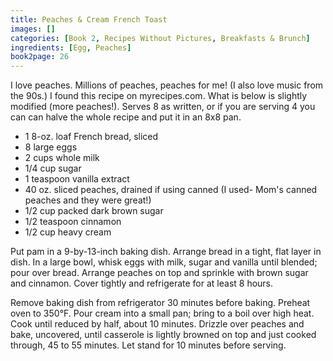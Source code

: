 ```yaml
---
title: Peaches & Cream French Toast
images: []
categories: [Book 2, Recipes Without Pictures, Breakfasts & Brunch]
ingredients: [Egg, Peaches]
book2page: 26
---
```


I love peaches. Millions of peaches, peaches for me! (I also love music from the 90s.) I found this recipe on myrecipes.com. What is below is slightly modified (more peaches!). Serves 8 as written, or if you are serving 4 you can can halve the whole recipe and put it in an 8x8 pan. 

- 1 8-oz. loaf French bread, sliced
- 8 large eggs
- 2 cups whole milk
- 1/4 cup sugar
- 1 teaspoon vanilla extract
- 40 oz. sliced peaches, drained if using canned (I used- Mom's canned peaches and they were great!)
- 1/2 cup packed dark brown sugar
- 1/2 teaspoon cinnamon
- 1/2 cup heavy cream

Put pam in a 9-by-13-inch baking dish. Arrange bread in a tight, flat layer in dish. In a large bowl, whisk eggs with milk, sugar and vanilla until blended; pour over bread. Arrange peaches on top and sprinkle with brown sugar and cinnamon. Cover tightly and refrigerate for at least 8 hours. 

Remove baking dish from refrigerator 30 minutes before baking. Preheat oven to 350°F. Pour cream into a small pan; bring to a boil over high heat. Cook until reduced by half, about 10 minutes. Drizzle over peaches and bake, uncovered, until casserole is lightly browned on top and just cooked through, 45 to 55 minutes. Let stand for 10 minutes before serving.